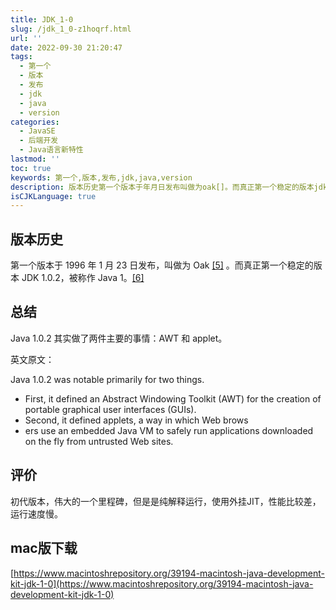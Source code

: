 ```yaml
---
title: JDK_1-0
slug: /jdk_1_0-z1hoqrf.html
url: ''
date: 2022-09-30 21:20:47
tags:
  - 第一个
  - 版本
  - 发布
  - jdk
  - java
  - version
categories:
  - JavaSE
  - 后端开发
  - Java语言新特性
lastmod: ''
toc: true
keywords: 第一个,版本,发布,jdk,java,version
description: 版本历史第一个版本于年月日发布叫做为oak[]。而真正第一个稳定的版本jdk被称作java。[]总结java其实做了两件主要的事情_awt和applet。英文原文_javawasnotableprimarilyfortwothingsfirstitdefinedanabstractwindowingtoolkit(awt)forthecreationofportablegraphicaluserinterfaces(guis)seconditdefinedappletsawayinwhichwebbrow
isCJKLanguage: true
---
```

## 版本历史

第一个版本于 1996 年 1 月 23 日发布，叫做为 Oak [[5]](https://zh.wikipedia.org/wiki/Java%E7%89%88%E6%9C%AC%E6%AD%B7%E5%8F%B2#cite_note-pr10-5) 。而真正第一个稳定的版本 JDK 1.0.2，被称作 Java 1。[[6]](https://zh.wikipedia.org/wiki/Java%E7%89%88%E6%9C%AC%E6%AD%B7%E5%8F%B2#cite_note-JavaHistory-6)

## 总结

Java 1.0.2 其实做了两件主要的事情：AWT 和 applet。

英文原文：

Java 1.0.2 was notable primarily for two things. 

* First, it defined an Abstract Windowing Toolkit (AWT) for the creation of portable graphical user interfaces (GUIs).
* Second, it defined applets, a way in which Web brows
* ers use an embedded Java VM to safely run applications downloaded on the fly from untrusted Web sites.

## 评价

初代版本，伟大的一个里程碑，但是是纯解释运行，使用外挂JIT，性能比较差，运行速度慢。

## mac版下载

[https://www.macintoshrepository.org/39194-macintosh-java-development-kit-jdk-1-0](https://www.macintoshrepository.org/39194-macintosh-java-development-kit-jdk-1-0)

‍